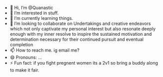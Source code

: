 - 👋 Hi, I’m @Quanastic
- 👀 I’m interested in stuff.
- 🌱 I’m currently learning things.
- 💞️ I’m looking to collaborate on Undertakings and creative endeavors which not only captivate my personal interest but also resonate deeply enough with my inner resolve to inspire the sustained motivation and determination necessary for their continued pursuit and eventual completion
- 📫 How to reach me. ig email me?
- 😄 Pronouns: ...
- ⚡ Fun fact: if you fight pregnent women its a 2v1 so bring a buddy along to make it fair.

<!---
Quanastic/Quanastic is a ✨ special ✨ repository because its `README.md` (this file) appears on your GitHub profile.
You can click the Preview link to take a look at your changes.
--->
